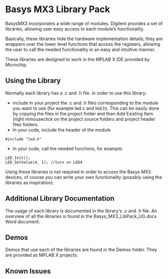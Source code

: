 # Basys MX3 Library Pack

BasysMX3 incorporates a wide range of modules. Digilent provides a set of libraries, allowing user 
easy access to each module’s functionality.

Basically, these libraries hide the hardware implementation details; they are wrappers over the 
lower level functions that access the registers, allowing the user to call the needed functionality 
in an easy and intuitive manner.

These libraries are designed to work in the MPLAB X IDE provided by Microchip.

## Using the Library

Normally each library has a .c and .h file. In order to use this library:

* include in your project the .c and .h files corresponding to the module you want to use (for 
 example led.c and led.h). This can be easily done by copying the files in the project folder and 
 then Add Existing Item (right mmouseclick on the project source folders and  project header files folders.
* In your code, include the header of the module
 
~~~~
#include "led.h"
~~~~

* In your code, call the needed functions, for example:

~~~~
LED_Init();  
LED_SetValue(4, 1); //turn on LED4
~~~~

Using these libraries is not required in order to access the Basys MX3 devices, of course you can write your own functionality (possibly using the libraries as inspiration).

## Additional Library Documentation

The usage of each library is documented in the library's .c and .h file. An overview of all the libraries is found in the Basys_MX3_LibPack_UG.docx Word document.

## Demos

Demos that use each of the libraries are found in the Demos folder. They are provided as MPLAB X projects. 

## Known Issues








